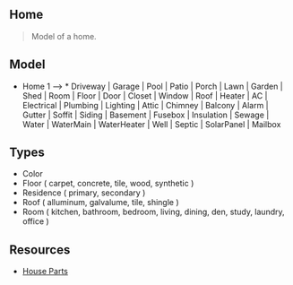 Home
----
>Model of a home.

Model
-----
* Home 1 --> * Driveway | Garage | Pool | Patio | Porch | Lawn | Garden | Shed | Room | Floor | Door | Closet |
               Window | Roof | Heater | AC | Electrical | Plumbing | Lighting | Attic | Chimney | Balcony | Alarm |
               Gutter | Soffit | Siding | Basement | Fusebox | Insulation | Sewage | Water | WaterMain | WaterHeater |
               Well | Septic | SolarPanel | Mailbox

Types
-----
* Color
* Floor ( carpet, concrete, tile, wood, synthetic )
* Residence ( primary, secondary )
* Roof ( alluminum, galvalume, tile, shingle )
* Room ( kitchen, bathroom, bedroom, living, dining, den, study, laundry, office )

Resources
---------
* [House Parts](https://www.hippo.com/learn-center/parts-of-a-house)